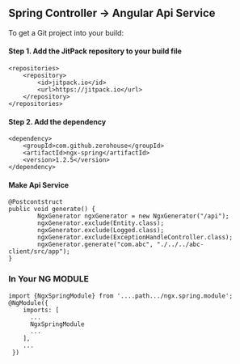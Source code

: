 ## Spring Controller -> Angular Api Service

To get a Git project into your build:

#### Step 1. Add the JitPack repository to your build file
    <repositories>
        <repository>
            <id>jitpack.io</id>
            <url>https://jitpack.io</url>
        </repository>
    </repositories>
#### Step 2. Add the dependency

	<dependency>
	    <groupId>com.github.zerohouse</groupId>
	    <artifactId>ngx-spring</artifactId>
	    <version>1.2.5</version>
	</dependency>
	
	
#### Make Api Service
    @Postcontstruct
    public void generate() {
            NgxGenerator ngxGenerator = new NgxGenerator("/api");
            ngxGenerator.exclude(Entity.class);
            ngxGenerator.exclude(Logged.class);
            ngxGenerator.exclude(ExceptionHandleController.class);
            ngxGenerator.generate("com.abc", "./../../abc-client/src/app");
    }

### In Your NG MODULE

    import {NgxSpringModule} from '....path.../ngx.spring.module';
    @NgModule({
        imports: [
          ...
          NgxSpringModule
          ...
        ],
        ...
     })